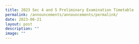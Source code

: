 ```yaml
---
title: 2023 Sec 4 and 5 Preliminary Examination Timetable
permalink: /announcements/announcements/permalink/
date: 2023-06-21
layout: post
description: ""
image: ""
---
```

